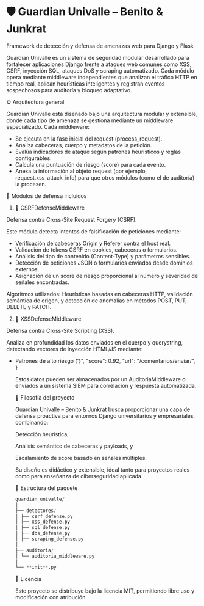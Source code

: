 <!-- Información de la librería -->

# 🛡️ Guardian Univalle – Benito & Junkrat

Framework de detección y defensa de amenazas web para Django y Flask

Guardian Univalle es un sistema de seguridad modular desarrollado para fortalecer aplicaciones Django frente a ataques web comunes como XSS, CSRF, inyección SQL, ataques DoS y scraping automatizado.
Cada módulo opera mediante middleware independientes que analizan el tráfico HTTP en tiempo real, aplican heurísticas inteligentes y registran eventos sospechosos para auditoría y bloqueo adaptativo.

⚙️ Arquitectura general

Guardian Univalle está diseñado bajo una arquitectura modular y extensible, donde cada tipo de amenaza se gestiona mediante un middleware especializado.
Cada middleware:

- Se ejecuta en la fase inicial del request (process_request).
- Analiza cabeceras, cuerpo y metadatos de la petición.
- Evalúa indicadores de ataque según patrones heurísticos y reglas configurables.
- Calcula una puntuación de riesgo (score) para cada evento.
- Anexa la información al objeto request (por ejemplo, request.xss_attack_info) para que otros módulos (como el de auditoría) la procesen.

🧩 Módulos de defensa incluidos

1. 🔐 CSRFDefenseMiddleware

Defensa contra Cross-Site Request Forgery (CSRF).

Este módulo detecta intentos de falsificación de peticiones mediante:

- Verificación de cabeceras Origin y Referer contra el host real.
- Validación de tokens CSRF en cookies, cabeceras o formularios.
- Análisis del tipo de contenido (Content-Type) y parámetros sensibles.
- Detección de peticiones JSON o formularios enviados desde dominios externos.
- Asignación de un score de riesgo proporcional al número y severidad de señales encontradas.

Algoritmos utilizados:
Heurísticas basadas en cabeceras HTTP, validación semántica de origen, y detección de anomalías en métodos POST, PUT, DELETE y PATCH.

2. 🧬 XSSDefenseMiddleware

Defensa contra Cross-Site Scripting (XSS).

Analiza en profundidad los datos enviados en el cuerpo y querystring, detectando vectores de inyección HTML/JS mediante:

- Patrones de alto riesgo (<script>, javascript:, onload=, eval()).
- Ofuscaciones con entidades (&#x3C;, %3Cscript).
- Detección de atributos de eventos (onmouseover, onfocus, etc.).
- Análisis de URIs maliciosas (data:text/html, vbscript:).
- Scoring ponderado por severidad (de 0.3 a 0.95).

Algoritmos utilizados:
Detección basada en expresiones regulares avanzadas con pesos heurísticos y uso opcional de la librería Bleach para sanitización comparativa.

Salida:
Agrega request.xss_attack_info con los detalles de detección, la IP de origen, descripción, payload y score total.

3. 💾 SQLIDefenseMiddleware

Defensa contra Inyección SQL (SQLi).

Identifica intentos de inyección SQL en los parámetros enviados a través de:

- Palabras clave peligrosas (UNION, SELECT, DROP, INSERT, UPDATE).
- Uso de comentarios (--, #, /_ ... _/).
- Concatenaciones o subconsultas sospechosas.
- Comportamientos anómalos en parámetros GET, POST o JSON.

Algoritmos utilizados:
Heurísticas sintácticas + patrones combinados con contextos.
Evalúa combinaciones de operadores y palabras reservadas para minimizar falsos positivos.

Resultado:
Registra el intento en request.sql_injection_info con score calculado y parámetros comprometidos.

4. 🌐 DOSDefenseMiddleware

Detección de ataques de Denegación de Servicio (DoS).

Monitorea la frecuencia de peticiones por IP y calcula una métrica adaptativa de comportamiento:

- Detecta exceso de solicitudes en intervalos cortos.
- Analiza User-Agent, patrones repetitivos y tamaño de payloads.
- Aplica límites configurables (MAX_REQUESTS_PER_WINDOW).
- Marca IPs sospechosas para registro y bloqueo temporal.

Algoritmos utilizados:
Sliding Window con conteo adaptativo en memoria, controlado por señales de frecuencia e intensidad.

5. 🕷️ ScrapingDefenseMiddleware (opcional)

Detección de scraping y bots automatizados.

Evalúa características típicas de scraping:

- User-Agent anómalo o ausente.
- Patrón de navegación repetitivo o excesivamente rápido.
- Ausencia de cabeceras humanas (como Accept-Language o Referer).
- Combinación con heurísticas de DoS para detectar scrapers agresivos.

Algoritmos utilizados:
Análisis estadístico de cabeceras + patrones de comportamiento a corto plazo.

🧠 Integración y uso

Instalar la librería:

pip install guardian-univalle

En tu archivo settings.py de Django, añadir los middlewares:
```python
MIDDLEWARE = [
    # Middlewares personalizados  
    "GuardianUnivalle_Benito_Yucra.detectores.detector_dos.DOSDefenseMiddleware", 
    "GuardianUnivalle_Benito_Yucra.detectores.detector_sql.SQLIDefenseMiddleware",
    "GuardianUnivalle_Benito_Yucra.detectores.detector_xss.XSSDefenseMiddleware",
    "GuardianUnivalle_Benito_Yucra.detectores.detector_csrf.CSRFDefenseMiddleware",
    "users.middleware.AuditoriaMiddleware",
    'users.auditoria_servidor.AuditoriaServidorMiddleware',
]
```
(Opcional) Configurar umbrales en settings.py:

XSS_DEFENSE_THRESHOLD = 0.6
CSRF_DEFENSE_MIN_SIGNALS = 1
DOS_DEFENSE_MAX_REQUESTS = 100
SQLI_DEFENSE_THRESHOLD = 0.5

🧾 Auditoría y correlación de eventos

Cada middleware genera un diccionario con detalles de detección:

request.xss_attack_info = {
"ip": "192.168.1.10",
"tipos": ["XSS"],
"descripcion": ["Etiqueta <script> detectada"],
"payload": "{'field': 'comentario', 'snippet': '<script>alert(1)</script>'}",
"score": 0.92,
"url": "/comentarios/enviar/",
}

Estos datos pueden ser almacenados por un AuditoriaMiddleware o enviados a un sistema SIEM para correlación y respuesta automatizada.

🧩 Filosofía del proyecto

Guardian Univalle – Benito & Junkrat busca proporcionar una capa de defensa proactiva para entornos Django universitarios y empresariales, combinando:

Detección heurística,

Análisis semántico de cabeceras y payloads, y

Escalamiento de score basado en señales múltiples.

Su diseño es didáctico y extensible, ideal tanto para proyectos reales como para enseñanza de ciberseguridad aplicada.

🧱 Estructura del paquete
```python
guardian_univalle/
│
├── detectores/
│ ├── csrf_defense.py
│ ├── xss_defense.py
│ ├── sql_defense.py
│ ├── dos_defense.py
│ ├── scraping_defense.py
│
├── auditoria/
│ └── auditoria_middleware.py
│
└── **init**.py
```
🧾 Licencia

Este proyecto se distribuye bajo la licencia MIT, permitiendo libre uso y modificación con atribución.
